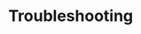 # Troubleshooting

<!-- Main troubleshooting section page. Overview of common issues, debugging approaches, and navigation to specific troubleshooting resources and support options. -->

